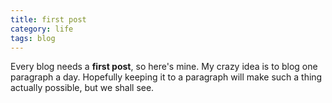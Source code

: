 ```yaml
---
title: first post
category: life
tags: blog
---
```


Every blog needs a **first post**, so here's mine. My crazy idea is to blog one paragraph a day. Hopefully keeping it to a paragraph will make such a thing actually possible, but we shall see.
